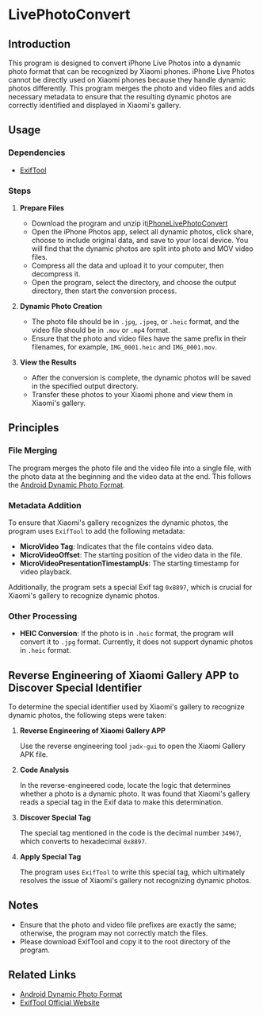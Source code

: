﻿# LivePhotoConvert

## Introduction

This program is designed to convert iPhone Live Photos into a dynamic photo format that can be recognized by Xiaomi phones. iPhone Live Photos cannot be directly used on Xiaomi phones because they handle dynamic photos differently. This program merges the photo and video files and adds necessary metadata to ensure that the resulting dynamic photos are correctly identified and displayed in Xiaomi's gallery.

## Usage

### Dependencies

- [ExifTool](https://exiftool.org/)

### Steps

1. **Prepare Files**
   - Download the program and unzip it[iPhoneLivePhotoConvert](https://github.com/ZhiQiu-Kinsey/AppleLivePhotoConvert/releases/tag/1.0)
   - Open the iPhone Photos app, select all dynamic photos, click share, choose to include original data, and save to your local device. You will find that the dynamic photos are split into photo and MOV video files.
   - Compress all the data and upload it to your computer, then decompress it.
   - Open the program, select the directory, and choose the output directory, then start the conversion process.

3. **Dynamic Photo Creation**
   - The photo file should be in `.jpg`, `.jpeg`, or `.heic` format, and the video file should be in `.mov` or `.mp4` format.
   - Ensure that the photo and video files have the same prefix in their filenames, for example, `IMG_0001.heic` and `IMG_0001.mov`.

4. **View the Results**

   - After the conversion is complete, the dynamic photos will be saved in the specified output directory.
   - Transfer these photos to your Xiaomi phone and view them in Xiaomi's gallery.

## Principles

### File Merging

The program merges the photo file and the video file into a single file, with the photo data at the beginning and the video data at the end. This follows the [Android Dynamic Photo Format](https://developer.android.com/media/platform/motion-photo-format?hl=zh-cn).

### Metadata Addition

To ensure that Xiaomi's gallery recognizes the dynamic photos, the program uses `ExifTool` to add the following metadata:

- **MicroVideo Tag**: Indicates that the file contains video data.
- **MicroVideoOffset**: The starting position of the video data in the file.
- **MicroVideoPresentationTimestampUs**: The starting timestamp for video playback.

Additionally, the program sets a special Exif tag `0x8897`, which is crucial for Xiaomi's gallery to recognize dynamic photos.

### Other Processing

- **HEIC Conversion**: If the photo is in `.heic` format, the program will convert it to `.jpg` format. Currently, it does not support dynamic photos in `.heic` format.

## Reverse Engineering of Xiaomi Gallery APP to Discover Special Identifier

To determine the special identifier used by Xiaomi's gallery to recognize dynamic photos, the following steps were taken:

1. **Reverse Engineering of Xiaomi Gallery APP**

   Use the reverse engineering tool `jadx-gui` to open the Xiaomi Gallery APK file.

2. **Code Analysis**

   In the reverse-engineered code, locate the logic that determines whether a photo is a dynamic photo. It was found that Xiaomi's gallery reads a special tag in the Exif data to make this determination.

3. **Discover Special Tag**

   The special tag mentioned in the code is the decimal number `34967`, which converts to hexadecimal `0x8897`.

4. **Apply Special Tag**

   The program uses `ExifTool` to write this special tag, which ultimately resolves the issue of Xiaomi's gallery not recognizing dynamic photos.

## Notes

- Ensure that the photo and video file prefixes are exactly the same; otherwise, the program may not correctly match the files.
- Please download ExifTool and copy it to the root directory of the program.

## Related Links

- [Android Dynamic Photo Format](https://developer.android.com/media/platform/motion-photo-format?hl=zh-cn)
- [ExifTool Official Website](https://exiftool.org/)
